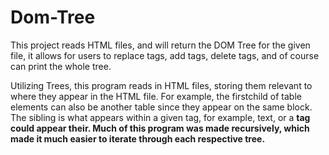 # Dom-Tree
This project reads HTML files, and will return the DOM Tree for the given file, it allows for users to replace tags, add tags, delete tags, and of course can print the whole tree.

Utilizing Trees, this program reads in HTML files, storing them relevant to where they appear in the HTML file. For example, the firstchild of table elements can also be another table since they appear on the same block. The sibling is what appears within a given tag, for example, text, or a <b> tag could appear their. Much of this program was made recursively, which made it much easier to iterate through each respective tree.
